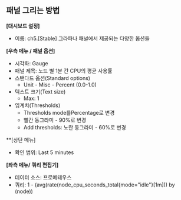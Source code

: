 ## 패널 그리는 방법

**[대시보드 설정]**
* 이름: ch5.[Stable] 그라파나 패널에서 제공되는 다양한 옵션들

**[우측 메뉴 / 패널 옵션]**
* 시각화: Gauge
* 패널 제목: 노드 별 1분 간 CPU의 평균 사용률  
* 스탠다드 옵션(Standard options)
  - Unit - Misc - Percent (0.0-1.0)
* 텍스트 크기(Text size)
  - Max: 1 
* 임계치(Thresholds)
  - Thresholds mode를Percentage로 변경 
  - 빨간 동그라미 - 90%로 변경 
  - Add thresholds: 노란 동그라미 - 60%로 변경 

**[상단 메뉴]
* 확인 범위: Last 5 minutes 

**[좌측 메뉴/ 쿼리 편집기]** 
* 데이터 소스: 프로메테우스
* 쿼리:  1 - (avg(rate(node_cpu_seconds_total{mode="idle"}[1m])) by (node))
